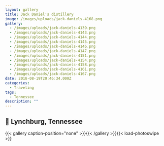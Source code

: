 ```yaml
---
layout: gallery
title: Jack Daniel's distillery
image: /images/uploads/jack-daniels-4168.png
gallery:
  - /images/uploads/jack-daniels-4139.png
  - /images/uploads/jack-daniels-4143.png
  - /images/uploads/jack-daniels-4144.png
  - /images/uploads/jack-daniels-4145.png
  - /images/uploads/jack-daniels-4146.png
  - /images/uploads/jack-daniels-4147.png
  - /images/uploads/jack-daniels-4151.png
  - /images/uploads/jack-daniels-4154.png
  - /images/uploads/jack-daniels-4158.png
  - /images/uploads/jack-daniels-4161.png
  - /images/uploads/jack-daniels-4167.png
date: 2018-08-19T20:46:34.000Z
categories:
  - Traveling
tags:
  - Tennessee
description: ""
---
```



## 🥃 Lynchburg, Tennessee

{{< gallery caption-position="none" >}}{{< /gallery >}}{{< load-photoswipe >}}

